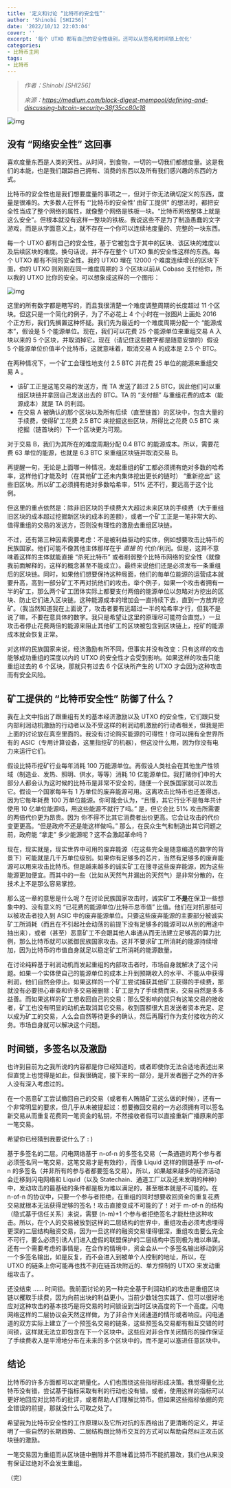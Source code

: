 ```yaml
---
title: '定义和讨论 “比特币的安全性”'
author: 'Shinobi [SHI256]'
date: '2022/10/12 22:03:04'
cover: ''
excerpt: '每个 UTXO 都有自己的安全性级别，还可以从签名和时间锁上优化'
categories:
- 比特币主网
tags:
- 比特币
---
```



> *作者：Shinobi [SHI256]*
> 
> *来源：<https://medium.com/block-digest-mempool/defining-and-discussing-bitcoin-security-38f35cc80c18>*



![img](../images/defining-and-discussing-bitcoin-security/My6LQ.jpeg)

## 没有 “网络安全性” 这回事

喜欢度量东西是人类的天性。从时间，到食物，一切的一切我们都想度量。这是我们的本能，也是我们跟踪自己拥有、消费的东西以及所有我们感兴趣的东西的方式。

比特币的安全性也是我们想要度量的事项之一，但对于你无法确切定义的东西，度量是很难的。大多数人在怀有 “‘比特币的安全性’ 由矿工提供” 的想法时，都把安全性当成了整个网络的属性，就像整个网络是铁板一块。“比特币网络整体上就是这么安全”。但根本就没有这样一整块的铁板。我说这些不是为了制造愚蠢的文字游戏，而是从字面意义上，就不存在一个你可以连续地度量的、完整的一块东西。

每一个 UTXO 都有自己的安全性，基于它被包含于其中的区块、该区块的难度以及后续区块的难度。换句话说，并不存在整个 UTXO 集的安全性这样的东西。每个 UTXO 都有不同的安全性。我的 UTXO 埋在 12000 个难度连续增长的区块下面，你的 UTXO 则刚刚在同一难度周期的 3 个区块以前从 Cobase 支付给你，所以我的 UTXO 比你的安全。可以想象成这样的一个图形：

![img](../images/defining-and-discussing-bitcoin-security/tv3HNGQ.png)

这里的所有数字都是瞎写的，而且我很清楚一个难度调整周期的长度超过 11 个区块。但这只是一个简化的例子，为了不必花上 4 个小时在一张图片上画处 2016 个正方形，我们先搁置这种怀疑。我们先为最近的一个难度周期分配一个 “能源成本”，假设是 5 个能源单位。现在，我们可以花费 25 个能源单位来重组交易 A 入块以来的 5 个区块，并取消掉它。现在（请记住这些数字都是随意安排的）假设 5 个能源单位价值半个比特币，这就意味着，取消交易 A 的成本是 2.5 个 BTC。

在两种情况下，一个矿工会理性地支付 2.5 BTC 并花费 25 单位的能源来重组交易 A 。

- 该矿工正是这笔交易的发送方，而 TA 发送了超过 2.5 BTC，因此他们可以重组区块链并拿回自己发送出去的 BTC。TA 的 “支付额” 与重组花费的成本（能源成本）就是 TA 的利润。
- 在交易 A 被确认的那个区块以及所有后续（直至链首）的区块中，包含大量的手续费，使得矿工花费 2.5 BTC 来挖掘这些区块，所得比之花费 0.5 BTC 来挖掘（链首块的）下一个区块更为可观。

对于交易 B，我们为其所在的难度周期分配 0.4 BTC 的能源成本。所以，需要花费 63 单位的能源，也就是 6.3 BTC 来重组区块链并取消交易 B。

再提醒一句，无论是上面哪一种情况，发起重组的矿工都必须拥有绝对多数的哈希率，这样他们才能及时（在其他矿工还未内集体挖出更长的链时） “重新挖出” 这些旧区块。所以矿工必须拥有绝对多数哈希率，51% 还不行，要远高于这个比例。

但这里的重点依然是：除非旧区块的手续费大大超过未来区块的手续费（大于重组旧区块的成本超过挖掘新区块的成本的差额），或者一个矿工正是一笔非常大的、值得重组的交易的发送方，否则没有理性的激励去重组区块链。

不过，还有第三种因素需要考虑：不是被利益驱动的实体，例如想要攻击比特币的民族国家。他们可能不像其他主体那样在乎 *直接* 的 代价/利润。但是，这并不意味着这样的主体就能直接 “杀死比特币” 或者削弱整个比特币网络的安全性（就像我前面解释的，这样的概念甚至不能成立）。最终来说他们还是必须发布一条重组后的区块链。同时，如果他们想要保持这种局面，他们的每单位能源的运营成本就要升高，高到一部分矿工不再对抗他们的攻击。举个例子，如果一个攻击者拥有一半的矿工，那么两个矿工团体实际上都要支付两倍的能源单位以忽略对方挖出的区块、防止它们进入区块链。这种能源成本的增加会一直持续下去，直到一方放弃挖矿。（我当然知道我在上面说了，攻击者要有远超过一半的哈希率才行，但我不是说了嘛，不要在意具体的数字。我只是希望让这里的原理尽可能符合直觉。）一旦攻击者停止花费两倍的能源来阻止其他矿工的区块被包含到区块链上，挖矿的能源成本就会恢复正常。

对这样的民族国家来说，经济激励有所不同，但事实并没有改变：只有这样的攻击能够成功重组的深度以内的 UTXO 的安全性才会受到影响。如果这样的攻击只能重组过去的 6 个区块，那就只有过去 6 个区块所产生的 UTXO 才会因为这种攻击而有安全风险。

## 矿工提供的 “比特币安全性” 防御了什么？

我在上文中指出了跟重组有关的基本经济激励以及 UTXO 的安全性，它们跟只受内部利润动机激励的行动者以及不受这样的利润动机激励的行动者相关，但我是把上面的讨论放在真空里面的。我没有讨论购买能源的可得性！你可以拥有全世界所有的 ASIC（专用计算设备，这里指挖矿的机器），但这没什么用，因为你没有电力来运行它们。

假设比特币挖矿行业每年消耗 100 万能源单位。再假设人类社会在其他生产性领域（制造业、发热、照明、供水，等等）消耗 10 亿能源单位。我打赌你们中的大部分人都会认为这时候的比特币是非常不安全的，随便一个民族国家就可以攻击它。假设一个国家每年有 1 万单位的废弃能源可用。这离攻击比特币也还差得远，因为它每年耗费 100 万单位能源。你可能会认为，“且慢，其它行业不是每年共计使用 10 亿单位能源吗，用这些能源不就行了吗。” 是，但它会比 51% 攻击所需要的两倍代价更为昂贵。因为 你不得不比其它消费者出价更高。它会让攻击的代价变更更高。“但是政府不还是能这样做吗。” 那么，在民众生气和制造出其它问题之前，政府能 “拿走” 多少能源呢？这不会激起革命吗？

现在，现实就是，现实世界中可用的废弃能源（在这些完全是随意编造的数字的背景下）可能就是几千万单位级别。如果你有足够多的芯片，当然有足够多的废弃能源可以用来攻击比特币。但是越来越多的诚实矿工在搜寻这些废弃能源，因为这些能源更加便宜。而其中的一些（比如从天然气井漏出的天然气）是非常分散的，在技术上不是那么容易掌控。

那么这一章的意思是什么呢？在讨论民族国家攻击时，诚实矿工**不是**在保卫一些想象中的、没有意义的 “已花费的能源单位/比特币总市值” 比值。他们在对抗那些可以被攻击者投入到 ASIC 中的废弃能源单位。只要这些废弃能源的主要部分被诚实矿工所消耗（而且在不引起社会动荡的前提下没有足够多的能源可以从别的用途中抽出来），或者（甚至）恶意矿工不会跟其他人串通从而无法建立足够高的算力比例，那么比特币就可以抵御民族国家攻击。这并不要求矿工所消耗的能源持续增加，因为比特币的市值自身就足以稳定矿工所消耗的能源数量。

在讨论纯粹基于利润动机而发起重组的内部攻击者时，市场自身就解决了这个问题。如果一个实体使自己的能源单位的成本上升到预期收入的水平、不能从中获得利润，他们自然会停止。如果这样的一个矿工尝试捕获其他矿工获得的手续费，那就没有必要担心审查和许多交易被删除：矿工是为了手续费而来，交易自然是多多益善。而如果这样的矿工想收回自己的交易：那么受影响的就只有这笔交易的接收者，矿工也没有明显的动机去取消其它交易。收到面额很大且发送者资本充足、足以成为矿工的交易，人么会自然等待更多的确认，然后再履行作为支付接收方的义务。市场自身就可以解决这个问题。

## 时间锁，多签名以及激励

也许到目前为之我所说的内容都是你已经知道的，或者即使你无法合适地表述出来但直觉上也觉得是如此，但我很确定，接下来的一部分，是开发者圈子之外的许多人没有深入考虑过的。

在一个恶意矿工尝试撤回自己的交易（或者有人贿赂矿工这么做的时候），还有一个非常明显的要求，但几乎从未被提起过：想要撤回交易的一方必须拥有可以签名新交易从而重复花费同一笔资金的私钥，不然接收者假可以直接重新广播原来的那一笔交易。

希望你已经猜到我要说什么了 : )

基于多签名的二层。闪电网络基于 n-of-n 的多签名交易（一条通道的两个参与者必须签名同一笔交易，这笔交易才是有效的），而像 Liquid 这样的侧链基于 m-of-n 的多签名（并非所有的参与者都要签名交易）。所以，如果越来越多的经济活动会迁移到闪电网络和 Liquid（以及 Statechain、通道工厂以及还未发明的种种）中，发动攻击的最基础的条件都是极为难以满足的，甚至根本就是不可能的。在 n-of-n 的协议中，只要一个参与者拒绝，在重组的同时想要收回资金的重复花费交易就根本无法获得足够的签名！攻击直接变成不可能的了！对于 m-of-n 的结构（隐式基于信任关系）来说，需要 (n-m)+1 个参与者拒绝签名才能杜绝这种攻击。所以，在个人的交易被放到这样的二层结构的世界中，重组攻击必须考虑埋得更深的二层结构融资交易，因为一旦这样的融资交易埋得很深，重组攻击要么完全不可行，要么必须引诱人们进入虚假的联盟保护的二层结构中否则极为难以串谋。还有一个需要考虑的事情是，在合作的情境中，资金会从一个多签名输出移动到另一个多签名输出，如是反复，而不会进入到被单个人控制的地址，所以，在 UTXO 的链条上你可能再也找不到在链首块附近的、单方控制的 UTXO 来发动重组攻击了。

还没结束 …… 时间锁。我前面讨论的另一种完全基于利润动机的攻击是重组区块链以攫取手续费，因为向前出块的利益更小。当前少数钱包实践了、但可以很好地应对这种攻击的基本技巧是将交易的时间锁设到当时区块高度的下一个高度。闪电网络这样的二层协议会天然这样做，为了非合作关闭通道的情形或者响应。闪电通道的双方实际上建立了一个预签名交易的链条，这些预签名交易都有相互交错的时间锁，这样就无法立即包含在下一个区块中。这些应对非合作关闭情形的操作保证了手续费收入是平滑地分布在未来的多个区块中的，而不是可以塞进任意区块中。

## 结论

比特币的许多方面都可以定期量化，人们也围绕这些指标形成决策。我觉得量化比特币没有错，尝试基于指标采取有利的行动也没有错。或者，使用这样的指标可以更好地回应对比特币的批评，或者帮助人们理解比特币。但如果这些指标依据的完全错误的前提，那就没什么可取之处了。

希望我为比特币安全性的工作原理以及它所对抗的东西给出了更清晰的定义，并证明了一些自然的长期趋势、二层结构跟比特币交互的方式可以帮助自然纠正攻击区块链的激励。

一笔交易因为重组而从区块链中删除并不意味着比特币不能抗篡改，我们也从来没有保证过绝对不会发生重组。

（完）

